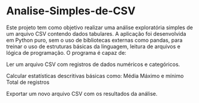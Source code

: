 # Analise-Simples-de-CSV
Este projeto tem como objetivo realizar uma análise exploratória simples de um arquivo CSV contendo dados tabulares. A aplicação foi desenvolvida em Python puro, sem o uso de bibliotecas externas como pandas, para treinar o uso de estruturas básicas da linguagem, leitura de arquivos e lógica de programação.
O programa é capaz de:

Ler um arquivo CSV com registros de dados numéricos e categóricos.

Calcular estatísticas descritivas básicas como:
  Média
  Máximo e mínimo
  Total de registros

Exportar um novo arquivo CSV com os resultados da análise.

